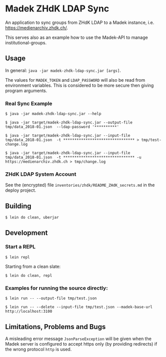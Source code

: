 # Madek ZHdK LDAP Sync

An application to sync groups from ZHdK LDAP to a Madek instance, i.e. https://medienarchiv.zhdk.ch/.

This serves also as an example how to use the Madek-API to manage institutional-groups.

## Usage

In general: `java -jar madek-zhdk-ldap-sync.jar [args]`.

The values for `MADEK_TOKEN` and `LDAP_PASSWORD` will also be read from
environment variables. This is considered to be more secure then giving program
arguments.


### Real Sync Example

    $ java -jar madek-zhdk-ldap-sync.jar --help

    $ java -jar target/madek-zhdk-ldap-sync.jar --output-file tmp/data_2018-01.json  --ldap-password '**********'

    $ java -jar target/madek-zhdk-ldap-sync.jar --input-file tmp/data_2018-01.json  -t ******************************** > tmp/test-change.log

    $ java -jar target/madek-zhdk-ldap-sync.jar --input-file tmp/data_2018-01.json  -t ******************************** -u https://medienarchiv.zhdk.ch > tmp/change.log


### ZHdK LDAP System Account

See the (encrypted) file `inventories/zhdk/README_ZHdK_secrets.md` in the deploy project.


## Building

    $ lein do clean, uberjar


## Development

### Start a REPL

    $ lein repl

Starting from a clean slate:

    $ lein do clean, repl


### Examples for running the source directly:

    $ lein run -- --output-file tmp/test.json

    $ lein run -- --delete --input-file tmp/test.json --madek-base-url http://localhost:3100


## Limitations, Problems and Bugs

A misleading error message `JsonParseException` will be given when the Madek
server is configured to accept https only (by providing redirects) if the wrong
protocol `http` is used.
